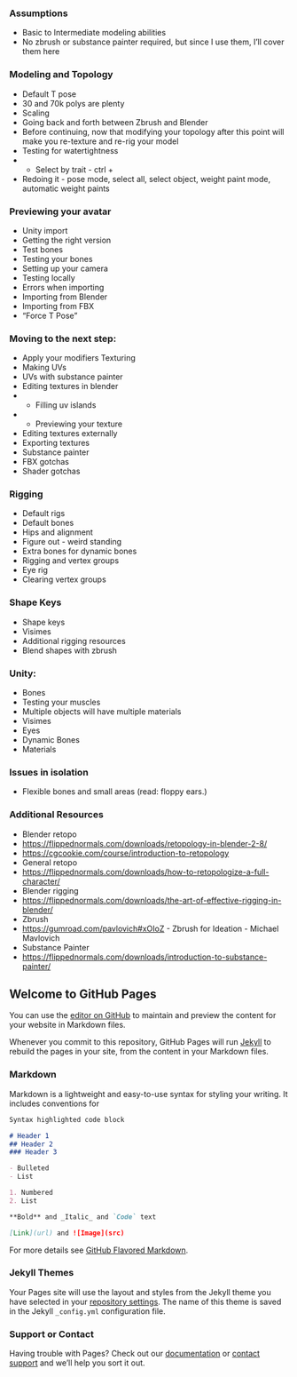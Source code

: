 
### Assumptions
- Basic to Intermediate modeling abilities
- No zbrush or substance painter required, but since I use them, I’ll cover them here
### Modeling and Topology
- Default T pose
- 30 and 70k polys are plenty
- Scaling
- Going back and forth between Zbrush and Blender
- Before continuing, now that modifying your topology after this point will make you re-texture and re-rig your model
- Testing for watertightness
- - Select by trait - ctrl + 
- Redoing it - pose mode, select all, select object, weight paint mode, automatic weight paints
### Previewing your avatar
- Unity import
- Getting the right version
- Test bones
- Testing your bones
- Setting up your camera
- Testing locally
- Errors when importing
- Importing from Blender
- Importing from FBX
- “Force T Pose”
### Moving to the next step:
- Apply your modifiers
Texturing
- Making UVs
- UVs with substance painter
- Editing textures in blender
- - Filling uv islands
- - Previewing your texture
- Editing textures externally
- Exporting textures
- Substance painter
- FBX gotchas
- Shader gotchas
### Rigging
- Default rigs
- Default bones
- Hips and alignment
- Figure out - weird standing
- Extra bones for dynamic bones
- Rigging and vertex groups
- Eye rig
- Clearing vertex groups
### Shape Keys
- Shape keys
- Visimes
- Additional rigging resources
- Blend shapes with zbrush
### Unity: 
- Bones
- Testing your muscles
- Multiple objects will have multiple materials
- Visimes
- Eyes
- Dynamic Bones
- Materials
### Issues in isolation
- Flexible bones and small areas (read: floppy ears.) 
### Additional Resources
- Blender retopo
- https://flippednormals.com/downloads/retopology-in-blender-2-8/
- https://cgcookie.com/course/introduction-to-retopology
- General retopo
- https://flippednormals.com/downloads/how-to-retopologize-a-full-character/
- Blender rigging
- https://flippednormals.com/downloads/the-art-of-effective-rigging-in-blender/
- Zbrush
- https://gumroad.com/pavlovich#xOIoZ - Zbrush for Ideation - Michael Mavlovich
- Substance Painter
- https://flippednormals.com/downloads/introduction-to-substance-painter/




## Welcome to GitHub Pages

You can use the [editor on GitHub](https://github.com/vreahli/vrchat-avatars-from-scratch.github.io/edit/gh-pages/index.md) to maintain and preview the content for your website in Markdown files.

Whenever you commit to this repository, GitHub Pages will run [Jekyll](https://jekyllrb.com/) to rebuild the pages in your site, from the content in your Markdown files.

### Markdown

Markdown is a lightweight and easy-to-use syntax for styling your writing. It includes conventions for

```markdown
Syntax highlighted code block

# Header 1
## Header 2
### Header 3

- Bulleted
- List

1. Numbered
2. List

**Bold** and _Italic_ and `Code` text

[Link](url) and ![Image](src)
```

For more details see [GitHub Flavored Markdown](https://guides.github.com/features/mastering-markdown/).

### Jekyll Themes

Your Pages site will use the layout and styles from the Jekyll theme you have selected in your [repository settings](https://github.com/vreahli/vrchat-avatars-from-scratch.github.io/settings). The name of this theme is saved in the Jekyll `_config.yml` configuration file.

### Support or Contact

Having trouble with Pages? Check out our [documentation](https://docs.github.com/categories/github-pages-basics/) or [contact support](https://github.com/contact) and we’ll help you sort it out.
